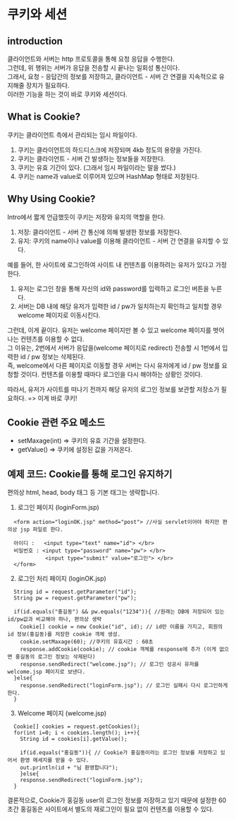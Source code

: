 쿠키와 세션
==============
## introduction
클라이언트와 서버는 http 프로토콜을 통해 요청 응답을 수행한다.  
그런데, 위 행위는 서버가 응답을 전송할 시 끝나는 일회성 통신이다.  
그래서, 요청 - 응답간의 정보를 저장하고, 클라이언트 - 서버 간 연결을 지속적으로 유지해줄 장치가 필요하다.  
이러한 기능을 하는 것이 바로 쿠키와 세션이다.  

## What is Cookie?  
쿠키는 클라이언트 측에서 관리되는 임시 파일이다.  
1. 쿠키는 클라이언트의 하드디스크에 저장되며 4kb 정도의 용량을 가진다.
2. 쿠키는 클라이언트 - 서버 간 발생하는 정보들을 저장한다.
3. 쿠키는 유효 기간이 있다. (그래서 임시 파일이라는 말을 썼다.)
4. 쿠키는 name과 value로 이루어져 있으며 HashMap 형태로 저장된다.

## Why Using Cookie?  
Intro에서 짧게 언급했듯이 쿠키는 저장와 유지의 역할을 한다.  
1. 저장: 클라이언트 - 서버 간 통신에 의해 발생한 정보를 저장한다.
2. 유지: 쿠키의 name이나 value를 이용해 클라이언트 - 서버 간 연결을 유지할 수 있다.

예를 들어, 한 사이트에 로그인하여 사이트 내 컨텐츠를 이용하려는 유저가 있다고 가정한다.  
1. 유저는 로그인 창을 통해 자신의 id와 password를 입력하고 로그인 버튼을 누른다.
2. 서버는 DB 내에 해당 유저가 입력한 id / pw가 일치하는지 확인하고 일치할 경우 welcome 페이지로 이동시킨다.

그런데, 이게 끝이다. 유저는 welcome 페이지만 볼 수 있고 welcome 페이지를 벗어나는 컨텐츠를 이용할 수 없다.  
그 이유는, 2번에서 서버가 응답을(welcome 페이지로 redirect) 전송할 시 1번에서 입력한 id / pw 정보는 삭제된다.  
즉, welcome에서 다른 페이지로 이동할 경우 서버는 다시 유저에게 id / pw 정보를 요청할 것이다. 컨텐츠를 이용할 때마다 로그인을 다시 해야하는 상황인 것이다.

따라서, 유저가 사이트를 떠나기 전까지 해당 유저의 로그인 정보를 보관할 저장소가 필요하다. => 이게 바로 쿠키!

## Cookie 관련 주요 메소드  
- setMaxage(int) => 쿠키의 유효 기간을 설정한다.
- getValue() => 쿠키에 설정된 값을 가져온다.


## 예제 코드: Cookie를 통해 로그인 유지하기  
편의상 html, head, body 태그 등 기본 태그는 생략합니다.  

1. 로그인 페이지 (loginForm.jsp)

```
  <form action="loginOK.jsp" method="post"> //사실 servlet이어야 하지만 편의상 jsp 파일로 한다.
  
  아이디 :   <input type="text" name="id"> </br>
  비밀번호 : <input type="password" name="pw"> </br>
            <input type="submit" value="로그인"> </br>            
  </form>
```

2. 로그인 처리 페이지 (loginOK.jsp)
```
  String id = request.getParameter("id");
  String pw = request.getParameter("pw");
  
  if(id.equals("홍길동") && pw.equals("1234")){ //원래는 DB에 저장되어 있는 id/pw값과 비교해야 하나, 편의상 생략
    Cookie[] cookie = new Cookie("id", id); // id란 이름을 가지고, 회원의 id 정보(홍길동)를 저장한 cookie 객체 생성.
    cookie.setMaxage(60); //쿠키의 유효시간 : 60초
    response.addCookie(cookie); // cookie 객체를 response에 추가 (이게 없으면 홍길동의 로그인 정보는 삭제된다)
    response.sendRedirect("welcome.jsp"); // 로그인 성공시 유저를 welcome.jsp 페이지로 보낸다.
  }else{
    response.sendRedirect("loginForm.jsp"); // 로그인 실패시 다시 로그인하게 한다.
  }
```

3. Welcome 페이지 (welcome.jsp)
```
  Cookie[] cookies = request.getCookies();
  for(int i=0; i < cookies.length(); i++){
    String id = cookies[i].getValue();
    
    if(id.equals("홍길동")){ // Cookie가 홍길동이라는 로그인 정보를 저장하고 있어서 환영 메세지를 받을 수 있다.
    out.println(id + "님 환영합니다");
    }else{
    response.sendRedirect("loginForm.jsp");
  }
```

결론적으로, Cookie가 홍길동 user의 로그인 정보를 저장하고 있기 때문에 설정한 60초간 홍길동은 사이트에서 별도의 재로그인이 필요 없이 컨텐츠를 이용할 수 있다.
